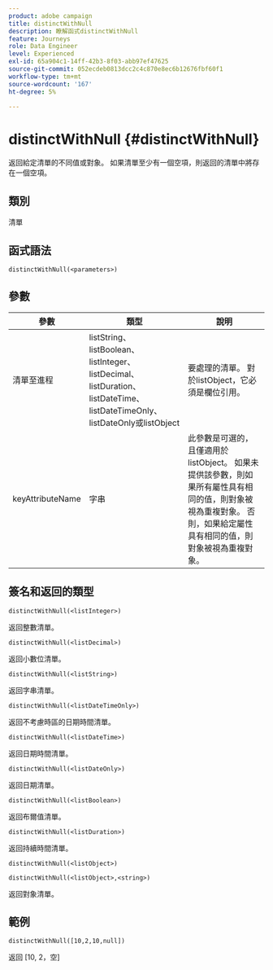 ```yaml
---
product: adobe campaign
title: distinctWithNull
description: 瞭解函式distinctWithNull
feature: Journeys
role: Data Engineer
level: Experienced
exl-id: 65a904c1-14ff-42b3-8f03-abb97ef47625
source-git-commit: 052ecdeb0813dcc2c4c870e8ec6b12676fbf60f1
workflow-type: tm+mt
source-wordcount: '167'
ht-degree: 5%

---
```


# distinctWithNull {#distinctWithNull}

返回給定清單的不同值或對象。 如果清單至少有一個空項，則返回的清單中將存在一個空項。

## 類別

清單

## 函式語法

`distinctWithNull(<parameters>)`

## 參數

| 參數 | 類型 | 說明 |
|-----------|------------------|------------------|
| 清單至進程 | listString、listBoolean、listInteger、listDecimal、listDuration、listDateTime、listDateTimeOnly、listDateOnly或listObject | 要處理的清單。 對於listObject，它必須是欄位引用。 |
| keyAttributeName | 字串 | 此參數是可選的，且僅適用於listObject。 如果未提供該參數，則如果所有屬性具有相同的值，則對象被視為重複對象。 否則，如果給定屬性具有相同的值，則對象被視為重複對象。 |

## 簽名和返回的類型

`distinctWithNull(<listInteger>)`

返回整數清單。

`distinctWithNull(<listDecimal>)`

返回小數位清單。

`distinctWithNull(<listString>)`

返回字串清單。

`distinctWithNull(<listDateTimeOnly>)`

返回不考慮時區的日期時間清單。

`distinctWithNull(<listDateTime>)`

返回日期時間清單。

`distinctWithNull(<listDateOnly>)`

返回日期清單。

`distinctWithNull(<listBoolean>)`

返回布爾值清單。

`distinctWithNull(<listDuration>)`

返回持續時間清單。

`distinctWithNull(<listObject>)`

`distinctWithNull(<listObject>,<string>)`

返回對象清單。

## 範例

`distinctWithNull([10,2,10,null])`

返回 [10, 2，空]
